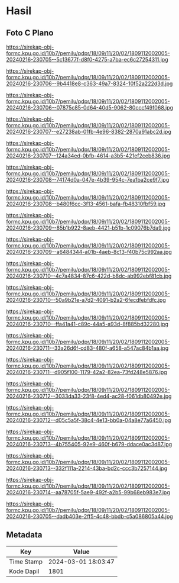 # Hasil

## Foto C Plano

https://sirekap-obj-formc.kpu.go.id/10b7/pemilu/pdpr/18/09/11/20/02/1809112002005-20240216-230705--5c13677f-d8f0-4275-a7ba-ec6c27254311.jpg

https://sirekap-obj-formc.kpu.go.id/10b7/pemilu/pdpr/18/09/11/20/02/1809112002005-20240216-230706--9b4418e8-c363-49a7-8324-10f52a222d3d.jpg

https://sirekap-obj-formc.kpu.go.id/10b7/pemilu/pdpr/18/09/11/20/02/1809112002005-20240216-230706--07875c85-0d64-40d5-9062-80cccf49f068.jpg

https://sirekap-obj-formc.kpu.go.id/10b7/pemilu/pdpr/18/09/11/20/02/1809112002005-20240216-230707--e27238ab-01fb-4e96-8382-2870a91abc2d.jpg

https://sirekap-obj-formc.kpu.go.id/10b7/pemilu/pdpr/18/09/11/20/02/1809112002005-20240216-230707--124a34ed-0bfb-4614-a3b5-421ef2ceb836.jpg

https://sirekap-obj-formc.kpu.go.id/10b7/pemilu/pdpr/18/09/11/20/02/1809112002005-20240216-230708--74174d0a-047e-4b39-954c-7ea1ba2ce9f7.jpg

https://sirekap-obj-formc.kpu.go.id/10b7/pemilu/pdpr/18/09/11/20/02/1809112002005-20240216-230708--b480f6cc-3f13-4561-bafa-fb48310fbf59.jpg

https://sirekap-obj-formc.kpu.go.id/10b7/pemilu/pdpr/18/09/11/20/02/1809112002005-20240216-230709--85b1b922-8aeb-4421-b51b-1c09076b7da9.jpg

https://sirekap-obj-formc.kpu.go.id/10b7/pemilu/pdpr/18/09/11/20/02/1809112002005-20240216-230709--a6484344-a01b-4aeb-8c13-f40b75c992aa.jpg

https://sirekap-obj-formc.kpu.go.id/10b7/pemilu/pdpr/18/09/11/20/02/1809112002005-20240216-230710--4c7a4834-87c6-422d-b8dc-ab992ebf81cb.jpg

https://sirekap-obj-formc.kpu.go.id/10b7/pemilu/pdpr/18/09/11/20/02/1809112002005-20240216-230710--50a9b21e-a7d2-4091-b2a2-6fecdfebfdfc.jpg

https://sirekap-obj-formc.kpu.go.id/10b7/pemilu/pdpr/18/09/11/20/02/1809112002005-20240216-230710--ffa41a41-c89c-44a5-a93d-8f885bd32280.jpg

https://sirekap-obj-formc.kpu.go.id/10b7/pemilu/pdpr/18/09/11/20/02/1809112002005-20240216-230711--33a26d6f-cd83-480f-a658-a547ac84b1aa.jpg

https://sirekap-obj-formc.kpu.go.id/10b7/pemilu/pdpr/18/09/11/20/02/1809112002005-20240216-230711--d905f100-1179-42a2-82ea-73fd248e5876.jpg

https://sirekap-obj-formc.kpu.go.id/10b7/pemilu/pdpr/18/09/11/20/02/1809112002005-20240216-230712--3033da33-23f8-4ed4-ac28-f061db80492e.jpg

https://sirekap-obj-formc.kpu.go.id/10b7/pemilu/pdpr/18/09/11/20/02/1809112002005-20240216-230712--d05c5a5f-38c4-4e13-bb0a-04a8e77a6450.jpg

https://sirekap-obj-formc.kpu.go.id/10b7/pemilu/pdpr/18/09/11/20/02/1809112002005-20240216-230713--4b755405-92e9-460f-b679-ddace0ac3d87.jpg

https://sirekap-obj-formc.kpu.go.id/10b7/pemilu/pdpr/18/09/11/20/02/1809112002005-20240216-230713--332f111a-2214-43ba-bd2c-ccc3b7257144.jpg

https://sirekap-obj-formc.kpu.go.id/10b7/pemilu/pdpr/18/09/11/20/02/1809112002005-20240216-230714--aa78705f-5ae9-492f-a2b5-99b68eb983e7.jpg

https://sirekap-obj-formc.kpu.go.id/10b7/pemilu/pdpr/18/09/11/20/02/1809112002005-20240216-230705--dadb403e-2ff5-4c48-bbdb-c5a086805a44.jpg


## Metadata

| Key        | Value               |
| ---------- | ------------------- |
| Time Stamp | 2024-03-01 18:03:47 |
| Kode Dapil | 1801                |



